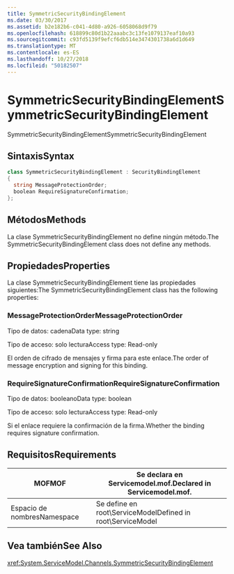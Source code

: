 ```yaml
---
title: SymmetricSecurityBindingElement
ms.date: 03/30/2017
ms.assetid: b2e182b6-c041-4d80-a926-6058068d9f79
ms.openlocfilehash: 618899c80d1b22aaabc3c13fe1079137eaf10a93
ms.sourcegitcommit: c93fd5139f9efcf6db514e3474301738a6d1d649
ms.translationtype: MT
ms.contentlocale: es-ES
ms.lasthandoff: 10/27/2018
ms.locfileid: "50182507"
---
```

# <a name="symmetricsecuritybindingelement"></a><span data-ttu-id="00bc2-102">SymmetricSecurityBindingElement</span><span class="sxs-lookup"><span data-stu-id="00bc2-102">SymmetricSecurityBindingElement</span></span>
<span data-ttu-id="00bc2-103">SymmetricSecurityBindingElement</span><span class="sxs-lookup"><span data-stu-id="00bc2-103">SymmetricSecurityBindingElement</span></span>  
  
## <a name="syntax"></a><span data-ttu-id="00bc2-104">Sintaxis</span><span class="sxs-lookup"><span data-stu-id="00bc2-104">Syntax</span></span>  
  
```csharp
class SymmetricSecurityBindingElement : SecurityBindingElement  
{  
  string MessageProtectionOrder;  
  boolean RequireSignatureConfirmation;  
};  
```  
  
## <a name="methods"></a><span data-ttu-id="00bc2-105">Métodos</span><span class="sxs-lookup"><span data-stu-id="00bc2-105">Methods</span></span>  
 <span data-ttu-id="00bc2-106">La clase SymmetricSecurityBindingElement no define ningún método.</span><span class="sxs-lookup"><span data-stu-id="00bc2-106">The SymmetricSecurityBindingElement class does not define any methods.</span></span>  
  
## <a name="properties"></a><span data-ttu-id="00bc2-107">Propiedades</span><span class="sxs-lookup"><span data-stu-id="00bc2-107">Properties</span></span>  
 <span data-ttu-id="00bc2-108">La clase SymmetricSecurityBindingElement tiene las propiedades siguientes:</span><span class="sxs-lookup"><span data-stu-id="00bc2-108">The SymmetricSecurityBindingElement class has the following properties:</span></span>  
  
### <a name="messageprotectionorder"></a><span data-ttu-id="00bc2-109">MessageProtectionOrder</span><span class="sxs-lookup"><span data-stu-id="00bc2-109">MessageProtectionOrder</span></span>  
 <span data-ttu-id="00bc2-110">Tipo de datos: cadena</span><span class="sxs-lookup"><span data-stu-id="00bc2-110">Data type: string</span></span>  
  
 <span data-ttu-id="00bc2-111">Tipo de acceso: solo lectura</span><span class="sxs-lookup"><span data-stu-id="00bc2-111">Access type: Read-only</span></span>  
  
 <span data-ttu-id="00bc2-112">El orden de cifrado de mensajes y firma para este enlace.</span><span class="sxs-lookup"><span data-stu-id="00bc2-112">The order of message encryption and signing for this binding.</span></span>  
  
### <a name="requiresignatureconfirmation"></a><span data-ttu-id="00bc2-113">RequireSignatureConfirmation</span><span class="sxs-lookup"><span data-stu-id="00bc2-113">RequireSignatureConfirmation</span></span>  
 <span data-ttu-id="00bc2-114">Tipo de datos: booleano</span><span class="sxs-lookup"><span data-stu-id="00bc2-114">Data type: boolean</span></span>  
  
 <span data-ttu-id="00bc2-115">Tipo de acceso: solo lectura</span><span class="sxs-lookup"><span data-stu-id="00bc2-115">Access type: Read-only</span></span>  
  
 <span data-ttu-id="00bc2-116">Si el enlace requiere la confirmación de la firma.</span><span class="sxs-lookup"><span data-stu-id="00bc2-116">Whether the binding requires signature confirmation.</span></span>  
  
## <a name="requirements"></a><span data-ttu-id="00bc2-117">Requisitos</span><span class="sxs-lookup"><span data-stu-id="00bc2-117">Requirements</span></span>  
  
|<span data-ttu-id="00bc2-118">MOF</span><span class="sxs-lookup"><span data-stu-id="00bc2-118">MOF</span></span>|<span data-ttu-id="00bc2-119">Se declara en Servicemodel.mof.</span><span class="sxs-lookup"><span data-stu-id="00bc2-119">Declared in Servicemodel.mof.</span></span>|  
|---------|-----------------------------------|  
|<span data-ttu-id="00bc2-120">Espacio de nombres</span><span class="sxs-lookup"><span data-stu-id="00bc2-120">Namespace</span></span>|<span data-ttu-id="00bc2-121">Se define en root\ServiceModel</span><span class="sxs-lookup"><span data-stu-id="00bc2-121">Defined in root\ServiceModel</span></span>|  
  
## <a name="see-also"></a><span data-ttu-id="00bc2-122">Vea también</span><span class="sxs-lookup"><span data-stu-id="00bc2-122">See Also</span></span>  
 <xref:System.ServiceModel.Channels.SymmetricSecurityBindingElement>
